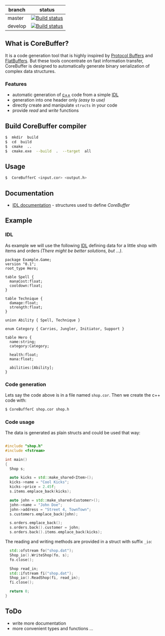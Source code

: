 
branch | status 
--- |:---:
master | [![Build status](https://ci.appveyor.com/api/projects/status/x0xdasqqpq1evc08/branch/master?svg=true)](https://ci.appveyor.com/project/spacesinmotion/corebuffer/branch/master) 
develop | [![Build status](https://ci.appveyor.com/api/projects/status/x0xdasqqpq1evc08/branch/develop?svg=true)](https://ci.appveyor.com/project/spacesinmotion/corebuffer/branch/develop)

##  What is CoreBuffer?
It is a code generation tool that is highly inspired by [Protocol Buffers](https://developers.google.com/protocol-buffers/)
and [FlatBuffers](https://google.github.io/flatbuffers/). But these tools concentrate on fast information transfer,
CoreBuffer is designed to automatically generate binary serialization of complex data structures.

### Features
* automatic generation of [c++](https://en.wikipedia.org/wiki/C++) code from a simple
  [IDL](https://en.wikipedia.org/wiki/Interface_description_language)
* generation into one header only *(easy to use)*
* directly create and manipulate `structs` in your code
* provide *read* and *write* functions

##  Build CoreBuffer compiler

```sh
$  mkdir  build
$  cd  build
$  cmake  ..
$  cmake.exe  --build  .  --target  all
```

##  Usage

```sh
$  CoreBufferC <input.cor> <output.h>
```

## Documentation

* [IDL documentation](doc/idl.md) - structures used to define *CoreBuffer*

##  Example

### IDL

As example we will use the following [IDL](https://en.wikipedia.org/wiki/Interface_description_language) defining data
for a little shop with items and orders *(There might be better solutions, but ...)*.


```
package Example.Game;
version "0.1";
root_type Hero;

table Spell {
  manaCost:float;
  cooldown:float;
}

table Technique {
  damage:float;
  strength:float;
}

union Ability { Spell, Technique }

enum Category { Carries, Jungler, Initiator, Support }

table Hero {
  name:string;
  category:Category;

  health:float;
  mana:float;

  abilities:[Ability];
}
```

### Code generation

Lets say the code above is in a file named `shop.cor`. Then we create the c++ code with:

```sh
$ CoreBufferC shop.cor shop.h
```

### Code usage

The data is generated as plain structs and could be used that way:

```cpp

#include "shop.h"
#include <fstream>

int main()
{
  Shop s;

  auto kicks = std::make_shared<Item>();
  kicks->name = "Cool Kicks";
  kicks->price = 2.45f;
  s.items.emplace_back(kicks);

  auto john = std::make_shared<Customer>();
  john->name = "John Doe";
  john->address = "Street 4, TownTown";
  s.customers.emplace_back(john);

  s.orders.emplace_back();
  s.orders.back().customer = john;
  s.orders.back().items.emplace_back(kicks);

```

The reading and writing methods are provided in a struct with suffix `_io`:


```cpp
  std::ofstream fo("shop.dat");
  Shop_io().WriteShop(fo, s);
  fo.close();

  Shop read_in;
  std::ifstream fi("shop.dat");
  Shop_io().ReadShop(fi, read_in);
  fi.close();

  return 0;
}
```

## ToDo

* write more documentation
* more convenient types and functions ...
